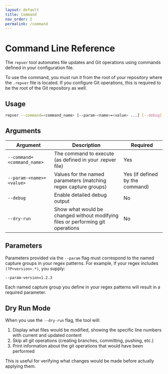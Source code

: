 ```yaml
---
layout: default
title: Command
nav_order: 2
permalink: /command
---
```


# Command Line Reference

The `repver` tool automates file updates and Git operations using commands defined in your configuration file.

To use the command, you must run it from the root of your repository where the `.repver` file is located.  If you configure Git operations, this is required to be the root of the Git repository as well.

## Usage

```bash
repver --command=<command_name> [--param-<name>=<value> ...] [--debug] [--dry-run]
```

## Arguments

| Argument | Description | Required |
|----------|-------------|----------|
| `--command=<command_name>` | The command to execute (as defined in your .repver file) | Yes |
| `--param-<name>=<value>` | Values for the named parameters (matching regex capture groups) | Yes (if defined by the command) |
| `--debug` | Enable detailed debug output | No |
| `--dry-run` | Show what would be changed without modifying files or performing git operations | No |

## Parameters

Parameters provided via the `--param` flag must correspond to the named capture groups in your regex patterns. For example, if your regex includes `(?P<version>.*)`, you supply:

```bash
--param-version=1.2.3
```

Each named capture group you define in your regex patterns will result in a required parameter.

## Dry Run Mode

When you use the `--dry-run` flag, the tool will:

1. Display what files would be modified, showing the specific line numbers with current and updated content
2. Skip all git operations (creating branches, committing, pushing, etc.)
3. Print information about the git operations that would have been performed

This is useful for verifying what changes would be made before actually applying them.

